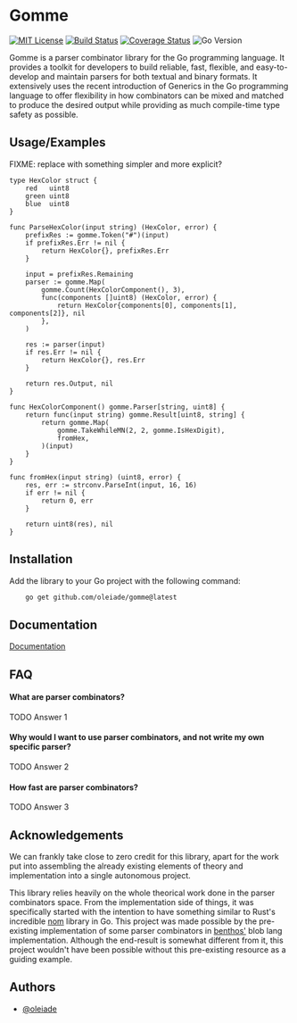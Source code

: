# Gomme

[![MIT License](https://img.shields.io/badge/License-MIT-green.svg)](https://choosealicense.com/licenses/mit/)
[![Build Status](https://github.com/oleiade/gomme/actions/workflows/go.yml/badge.svg)](https://github.com/oleiade/gomme/actions/workflows/go.yml)
[![Coverage Status](https://coveralls.io/repos/github/oleiade/gomme/badge.svg?branch=main)](https://coveralls.io/github/gomme/actions?branch=main)
![Go Version](https://img.shields.io/github/go-mod/go-version/oleiade/gomme)

Gomme is a parser combinator library for the Go programming language.
It provides a toolkit for developers to build reliable, fast, flexible, and easy-to-develop and maintain parsers
for both textual and binary formats. It extensively uses the recent introduction of Generics in the Go programming
language to offer flexibility in how combinators can be mixed and matched to produce the desired output while
providing as much compile-time type safety as possible.

## Usage/Examples

FIXME: replace with something simpler and more explicit?

```golang
type HexColor struct {
    red   uint8
    green uint8
    blue  uint8
}

func ParseHexColor(input string) (HexColor, error) {
    prefixRes := gomme.Token("#")(input)
    if prefixRes.Err != nil {
        return HexColor{}, prefixRes.Err
    }

    input = prefixRes.Remaining
    parser := gomme.Map(
        gomme.Count(HexColorComponent(), 3),
        func(components []uint8) (HexColor, error) {
            return HexColor{components[0], components[1], components[2]}, nil
        },
    )

    res := parser(input)
    if res.Err != nil {
        return HexColor{}, res.Err
    }

    return res.Output, nil
}

func HexColorComponent() gomme.Parser[string, uint8] {
    return func(input string) gomme.Result[uint8, string] {
        return gomme.Map(
            gomme.TakeWhileMN(2, 2, gomme.IsHexDigit),
            fromHex,
        )(input)
    }
}

func fromHex(input string) (uint8, error) {
    res, err := strconv.ParseInt(input, 16, 16)
    if err != nil {
        return 0, err
    }

    return uint8(res), nil
}
```

## Installation

Add the library to your Go project with the following command:

```bash
    go get github.com/oleiade/gomme@latest
```

## Documentation

[Documentation](https://linktodocumentation)

## FAQ

#### What are parser combinators?

TODO
Answer 1

#### Why would I want to use parser combinators, and not write my own specific parser?

TODO
Answer 2

#### How fast are parser combinators?

TODO
Answer 3

## Acknowledgements

We can frankly take close to zero credit for this library, apart for the work put into assembling the already existing elements of theory and implementation into a single autonomous project.

This library relies heavily on the whole theorical work done in the parser combinators space. From the implementation side of things, it was specifically started with the intention to have something similar to Rust's incredible [nom](https://github.com/Geal/nom) library in Go. This project was made possible by the pre-existing implementation of some parser combinators in [benthos'](https://github.com/benthosdev/benthos) blob lang implementation. Although the end-result is somewhat different from it, this project wouldn't have been possible without this pre-existing resource as a guiding example.

## Authors

- [@oleiade](https://github.com/oleiade)
